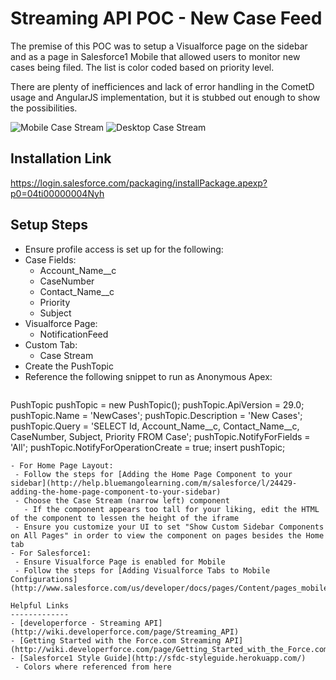 Streaming API POC - New Case Feed
==================================
The premise of this POC was to setup a Visualforce page on the sidebar and as a page in Salesforce1 Mobile that allowed users to monitor new cases being filed. The list is color coded based on priority level.

There are plenty of inefficiences and lack of error handling in the CometD usage and AngularJS implementation, but it is stubbed out enough to show the possibilities.

![Mobile Case Stream](http://mwelburn.github.com/Salesforce-Case-Streaming-API/images/mobile-case-stream.png)
![Desktop Case Stream](http://mwelburn.github.com/Salesforce-Case-Streaming-API/images/mobile-case-stream.png)

Installation Link
-----------------
https://login.salesforce.com/packaging/installPackage.apexp?p0=04ti00000004Nyh

Setup Steps
-----------
- Ensure profile access is set up for the following:
 - Case Fields:
   - Account_Name__c
   - CaseNumber
   - Contact_Name__c
   - Priority
   - Subject
 - Visualforce Page:
   - NotificationFeed
 - Custom Tab:
   - Case Stream
- Create the PushTopic
 - Reference the following snippet to run as Anonymous Apex:
   ```
  PushTopic pushTopic = new PushTopic();
  pushTopic.ApiVersion = 29.0;
  pushTopic.Name = 'NewCases';
  pushTopic.Description = 'New Cases';
  pushTopic.Query = 'SELECT Id, Account_Name__c, Contact_Name__c, CaseNumber, Subject, Priority FROM Case';
  pushTopic.NotifyForFields = 'All';
  pushTopic.NotifyForOperationCreate = true;
  insert pushTopic;
```
- For Home Page Layout:
 - Follow the steps for [Adding the Home Page Component to your sidebar](http://help.bluemangolearning.com/m/salesforce/l/24429-adding-the-home-page-component-to-your-sidebar)
 - Choose the Case Stream (narrow left) component
   - If the component appears too tall for your liking, edit the HTML of the component to lessen the height of the iframe
 - Ensure you customize your UI to set "Show Custom Sidebar Components on All Pages" in order to view the component on pages besides the Home tab
- For Salesforce1:
 - Ensure Visualforce Page is enabled for Mobile
 - Follow the steps for [Adding Visualforce Tabs to Mobile Configurations](http://www.salesforce.com/us/developer/docs/pages/Content/pages_mobile_configs.htm)

Helpful Links
-------------
- [developerforce - Streaming API](http://wiki.developerforce.com/page/Streaming_API)
- [Getting Started with the Force.com Streaming API](http://wiki.developerforce.com/page/Getting_Started_with_the_Force.com_Streaming_API)
- [Salesforce1 Style Guide](http://sfdc-styleguide.herokuapp.com/)
 - Colors where referenced from here